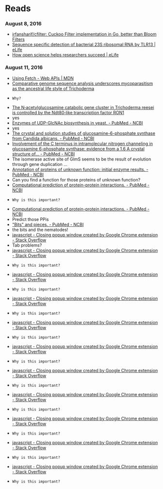 # Reads
### August 8, 2016
- [irfansharif/cfilter: Cuckoo Filter implementation in Go, better than Bloom Filters](https://github.com/irfansharif/cfilter) 
- [Sequence specific detection of bacterial 23S ribosomal RNA by TLR13 | eLife](https://elifesciences.org/content/1/e00102) 
- [How open science helps researchers succeed | eLife](https://elifesciences.org/content/5/e16800) 

### August 11, 2016 
- [Using Fetch - Web APIs | MDN](https://developer.mozilla.org/en-US/docs/Web/API/Fetch_API/Using_Fetch) 
- [Comparative genome sequence analysis underscores mycoparasitism as the ancestral life style of Trichoderma](http://www.ncbi.nlm.nih.gov/pmc/articles/PMC3218866/) 
 -     Why?     
- [The N‐acetylglucosamine catabolic gene cluster in Trichoderma reesei is controlled by the Ndt80‐like transcription factor RON1](http://www.ncbi.nlm.nih.gov/pmc/articles/PMC4950302/) 
 - yes 
- [Enzymes of UDP-GlcNAc biosynthesis in yeast. - PubMed - NCBI](http://www.ncbi.nlm.nih.gov/pubmed/16408321) 
 - yes 
- [The crystal and solution studies of glucosamine-6-phosphate synthase from Candida albicans. - PubMed - NCBI](http://www.ncbi.nlm.nih.gov/pubmed/17681543)
- [Involvement of the C terminus in intramolecular nitrogen channeling in glucosamine 6-phosphate synthase: evidence from a 1.6 A crystal structure of... - PubMed - NCBI](http://www.ncbi.nlm.nih.gov/pubmed/9739095) 
 - The isomerase active site of GlmS seems to be the result of evolution through gene duplication ... 
- [Annotation of proteins of unknown function: initial enzyme results. - PubMed - NCBI](http://www.ncbi.nlm.nih.gov/pubmed/25630330) 
 - Can you find a function for those proteins of unknown function? 
- [Computational prediction of protein-protein interactions. - PubMed - NCBI](http://www.ncbi.nlm.nih.gov/pubmed/15064475) 
 -     Why is this important?     
- [Computational prediction of protein-protein interactions. - PubMed - NCBI](http://www.ncbi.nlm.nih.gov/pubmed/15064475) 
 - Predict those PPis 
- ["Bits" and pieces. - PubMed - NCBI](http://www.ncbi.nlm.nih.gov/pubmed/16788164) 
 - the bits and the nematodes! 
- [javascript - Closing popup window created by Google Chrome extension - Stack Overflow](http://stackoverflow.com/questions/3950981/closing-popup-window-created-by-google-chrome-extension) 
 - Tab problems? 
- [javascript - Closing popup window created by Google Chrome extension - Stack Overflow](http://stackoverflow.com/questions/3950981/closing-popup-window-created-by-google-chrome-extension) 
 -     Why is this important?     
- [javascript - Closing popup window created by Google Chrome extension - Stack Overflow](http://stackoverflow.com/questions/3950981/closing-popup-window-created-by-google-chrome-extension) 
 -     Why is this important?     
- [javascript - Closing popup window created by Google Chrome extension - Stack Overflow](http://stackoverflow.com/questions/3950981/closing-popup-window-created-by-google-chrome-extension) 
 -     Why is this important?     
- [javascript - Closing popup window created by Google Chrome extension - Stack Overflow](http://stackoverflow.com/questions/3950981/closing-popup-window-created-by-google-chrome-extension) 
 -     Why is this important?     
- [javascript - Closing popup window created by Google Chrome extension - Stack Overflow](http://stackoverflow.com/questions/3950981/closing-popup-window-created-by-google-chrome-extension) 
 -     Why is this important?     
- [javascript - Closing popup window created by Google Chrome extension - Stack Overflow](http://stackoverflow.com/questions/3950981/closing-popup-window-created-by-google-chrome-extension) 
 -     Why is this important?     
- [javascript - Closing popup window created by Google Chrome extension - Stack Overflow](http://stackoverflow.com/questions/3950981/closing-popup-window-created-by-google-chrome-extension) 
 -     Why is this important?     
- [javascript - Closing popup window created by Google Chrome extension - Stack Overflow](http://stackoverflow.com/questions/3950981/closing-popup-window-created-by-google-chrome-extension) 
 -     Why is this important?     
- [javascript - Closing popup window created by Google Chrome extension - Stack Overflow](http://stackoverflow.com/questions/3950981/closing-popup-window-created-by-google-chrome-extension) 
 -     Why is this important?     
- [javascript - Closing popup window created by Google Chrome extension - Stack Overflow](http://stackoverflow.com/questions/3950981/closing-popup-window-created-by-google-chrome-extension) 
 -     Why is this important?     
